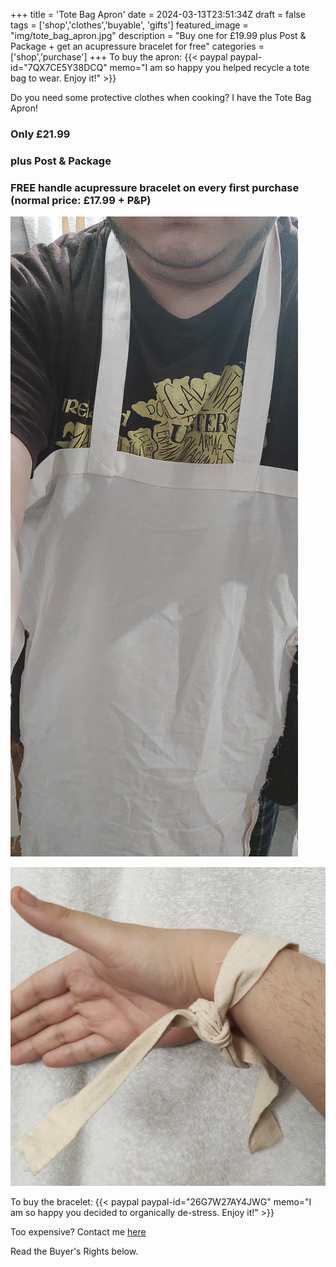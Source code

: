 +++
title = 'Tote Bag Apron'
date = 2024-03-13T23:51:34Z
draft = false
tags = ['shop','clothes','buyable', 'gifts']
featured_image = "img/tote_bag_apron.jpg"
description = "Buy one for £19.99 plus Post & Package + get an acupressure bracelet for free"
categories = ['shop','purchase']
+++
To buy the apron:
{{< paypal paypal-id="7QX7CE5Y38DCQ" memo="I am so happy you helped recycle a tote bag to wear. Enjoy it!" >}} 

Do you need some protective clothes when cooking? I have the Tote Bag Apron!

### Only £21.99
### plus Post & Package
### FREE handle acupressure bracelet on every first purchase (normal price: £17.99 + P&P)
![tote bag apron](/img/tote_bag_apron.jpg)

![acupressure bracelet](/img/handle-bracelet.jpg)

To buy the bracelet:
{{< paypal paypal-id="26G7W27AY4JWG" memo="I am so happy you decided to organically de-stress. Enjoy it!" >}} 

Too expensive? Contact me [here](/contact-me/)

Read the Buyer's Rights below.